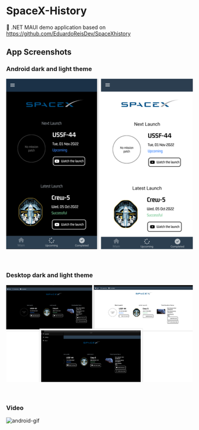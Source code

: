 # SpaceX-History
:rocket: .NET MAUI demo application based on https://github.com/EduardoReisDev/SpaceXhistory



 ## App Screenshots 
 ### Android dark and light theme
 ![Group 3](https://github.com/apdraganis/SpaceX-History/blob/main/Resources/Images/android.png) <br /> <br /><br />
 ### Desktop dark and light theme
 ![Group 3](https://github.com/apdraganis/SpaceX-History/blob/main/Resources/Images/desktop.png) <br /> <br /><br />
 ### Video
 <img src="/Resources/Images/gif.gif" alt="android-gif" width="350" height="750" loop=infinite/>
